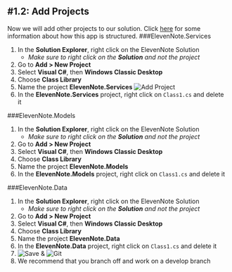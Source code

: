 #1.2: Add Projects
---
Now we will add other projects to our solution. Click [here](1.2a-AppStructureOverview.md) for some information about how this app is structured. 
###ElevenNote.Services
1. In the **Solution Explorer**, right click on the ElevenNote Solution
   - *Make sure to right click on the **Solution** and not the project*
2. Go to **Add > New Project**
3. Select **Visual C#**, then **Windows Classic Desktop**
4. Choose **Class Library**
5. Name the project **ElevenNote.Services**
![Add Project](/assets/1.2-A.png)
6. In the **ElevenNote.Services** project, right click on `Class1.cs` and delete it

###ElevenNote.Models
1. In the **Solution Explorer**, right click on the ElevenNote Solution
   - *Make sure to right click on the **Solution** and not the project*
2. Go to **Add > New Project**
3. Select **Visual C#**, then **Windows Classic Desktop**
4. Choose **Class Library**
5. Name the project **ElevenNote.Models**
6. In the **ElevenNote.Models** project, right click on `Class1.cs` and delete it

###ElevenNote.Data
1. In the **Solution Explorer**, right click on the ElevenNote Solution
   - *Make sure to right click on the **Solution** and not the project*
2. Go to **Add > New Project**
3. Select **Visual C#**, then **Windows Classic Desktop**
4. Choose **Class Library**
5. Name the project **ElevenNote.Data**
6. In the **ElevenNote.Data** project, right click on `Class1.cs` and delete it
7. ![Save](/assets/font-awesome-save.png) & ![Git](/assets/devicons_github_badge.png)
8. We recommend that you branch off and work on a develop branch